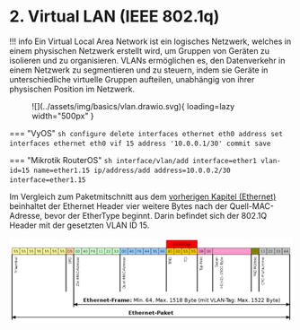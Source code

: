 # 2. Virtual LAN (IEEE 802.1q)

!!! info
    Ein Virtual Local Area Network ist ein logisches Netzwerk, welches in einem physischen Netzwerk erstellt wird, um 
    Gruppen von Geräten zu isolieren und zu organisieren. VLANs ermöglichen es, den Datenverkehr in einem Netzwerk zu 
    segmentieren und zu steuern, indem sie Geräte in unterschiedliche virtuelle Gruppen aufteilen, unabhängig von ihrer
    physischen Position im Netzwerk.

<figure markdown>
  ![](../assets/img/basics/vlan.drawio.svg){ loading=lazy width="500px" }
</figure>

=== "VyOS"
    ```sh
    configure
    delete interfaces ethernet eth0 address
    set interfaces ethernet eth0 vif 15 address '10.0.0.1/30'
    commit
    save
    ```

=== "Mikrotik RouterOS"
    ```sh
    interface/vlan/add interface=ether1 vlan-id=15 name=ether1.15
    ip/address/add address=10.0.0.2/30 interface=ether1.15
    ```

Im Vergleich zum Paketmitschnitt aus dem [vorherigen Kapitel (Ethernet)](./1_ethernet.md) beinhaltet der Ethernet Header
vier weitere Bytes nach der Quell-MAC-Adresse, bevor der EtherType beginnt. Darin befindet sich der 802.1Q Header mit der
gesetzten VLAN ID 15.

![](../assets/img/basics/wikipedia/ieee8021q.png)

<!-- TODO
Lediglich Screenshot aus Wireshark von Ethernet Paket für VLAN ID
-->
